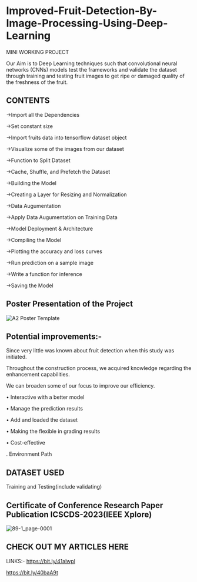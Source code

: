 # Improved-Fruit-Detection-By-Image-Processing-Using-Deep-Learning

MINI WORKING PROJECT

Our Aim is to Deep Learning techniques such that convolutional neural networks (CNNs) models test the frameworks and validate the dataset through training and testing fruit images to get ripe or damaged quality of the freshness of the fruit.

## CONTENTS
->Import all the Dependencies

->Set constant size

->Import fruits data into tensorflow dataset object

->Visualize some of the images from our dataset

->Function to Split Dataset

->Cache, Shuffle, and Prefetch the Dataset

->Building the Model

->Creating a Layer for Resizing and Normalization

->Data Augumentation

->Apply Data Augumentation on Training Data

->Model Deployment & Architecture

->Compiling the Model

->Plotting the accuracy and loss curves

->Run prediction on a sample image

->Write a function for inference

->Saving the Model

## Poster Presentation of the Project

![A2 Poster Template](https://user-images.githubusercontent.com/74000137/232327516-cd70f6c9-6c7c-4aad-80b3-0f92666d9c99.jpg)


## Potential improvements:-
Since very little was known about fruit detection when this study was initiated.

Throughout the construction process, we acquired knowledge regarding the enhancement capabilities.

We can broaden some of our focus to improve our efficiency.

• Interactive with a better model

• Manage the prediction results

• Add and loaded the dataset

• Making the flexible in grading results

• Cost-effective

. Environment Path

## DATASET USED
Training and Testing(include validating)

## Certificate of Conference Research Paper Publication ICSCDS-2023(IEEE Xplore)

![89-1_page-0001](https://user-images.githubusercontent.com/74000137/232327776-622aea61-0f75-4b80-b497-687abf54aa13.jpg)


## CHECK OUT MY ARTICLES HERE
LINKS:-
https://bit.ly/41alwpl

https://bit.ly/40baA9t
